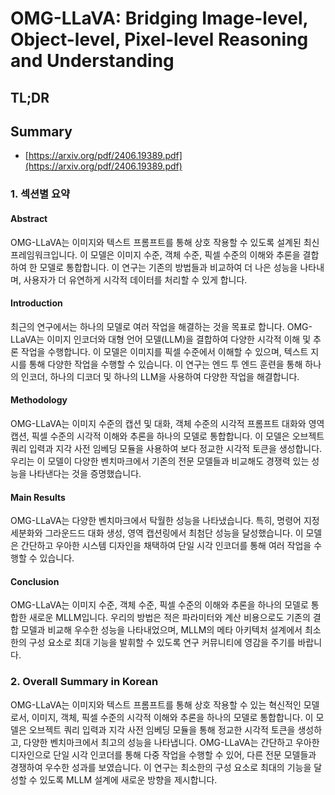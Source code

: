 # OMG-LLaVA: Bridging Image-level, Object-level, Pixel-level Reasoning and Understanding
## TL;DR
## Summary
- [https://arxiv.org/pdf/2406.19389.pdf](https://arxiv.org/pdf/2406.19389.pdf)

### 1. 섹션별 요약

#### Abstract
OMG-LLaVA는 이미지와 텍스트 프롬프트를 통해 상호 작용할 수 있도록 설계된 최신 프레임워크입니다. 이 모델은 이미지 수준, 객체 수준, 픽셀 수준의 이해와 추론을 결합하여 한 모델로 통합합니다. 이 연구는 기존의 방법들과 비교하여 더 나은 성능을 나타내며, 사용자가 더 유연하게 시각적 데이터를 처리할 수 있게 합니다.

#### Introduction
최근의 연구에서는 하나의 모델로 여러 작업을 해결하는 것을 목표로 합니다. OMG-LLaVA는 이미지 인코더와 대형 언어 모델(LLM)을 결합하여 다양한 시각적 이해 및 추론 작업을 수행합니다. 이 모델은 이미지를 픽셀 수준에서 이해할 수 있으며, 텍스트 지시를 통해 다양한 작업을 수행할 수 있습니다. 이 연구는 엔드 투 엔드 훈련을 통해 하나의 인코더, 하나의 디코더 및 하나의 LLM을 사용하여 다양한 작업을 해결합니다.

#### Methodology
OMG-LLaVA는 이미지 수준의 캡션 및 대화, 객체 수준의 시각적 프롬프트 대화와 영역 캡션, 픽셀 수준의 시각적 이해와 추론을 하나의 모델로 통합합니다. 이 모델은 오브젝트 쿼리 입력과 지각 사전 임베딩 모듈을 사용하여 보다 정교한 시각적 토큰을 생성합니다. 우리는 이 모델이 다양한 벤치마크에서 기존의 전문 모델들과 비교해도 경쟁력 있는 성능을 나타낸다는 것을 증명했습니다.

#### Main Results
OMG-LLaVA는 다양한 벤치마크에서 탁월한 성능을 나타냈습니다. 특히, 명령어 지정 세분화와 그라운드드 대화 생성, 영역 캡션링에서 최첨단 성능을 달성했습니다. 이 모델은 간단하고 우아한 시스템 디자인을 채택하여 단일 시각 인코더를 통해 여러 작업을 수행할 수 있습니다.

#### Conclusion
OMG-LLaVA는 이미지 수준, 객체 수준, 픽셀 수준의 이해와 추론을 하나의 모델로 통합한 새로운 MLLM입니다. 우리의 방법은 적은 파라미터와 계산 비용으로도 기존의 결합 모델과 비교해 우수한 성능을 나타내었으며, MLLM의 메타 아키텍처 설계에서 최소한의 구성 요소로 최대 기능을 발휘할 수 있도록 연구 커뮤니티에 영감을 주기를 바랍니다.

### 2. Overall Summary in Korean

OMG-LLaVA는 이미지와 텍스트 프롬프트를 통해 상호 작용할 수 있는 혁신적인 모델로서, 이미지, 객체, 픽셀 수준의 시각적 이해와 추론을 하나의 모델로 통합합니다. 이 모델은 오브젝트 쿼리 입력과 지각 사전 임베딩 모듈을 통해 정교한 시각적 토큰을 생성하고, 다양한 벤치마크에서 최고의 성능을 나타냅니다. OMG-LLaVA는 간단하고 우아한 디자인으로 단일 시각 인코더를 통해 다중 작업을 수행할 수 있어, 다른 전문 모델들과 경쟁하여 우수한 성과를 보였습니다. 이 연구는 최소한의 구성 요소로 최대의 기능을 달성할 수 있도록 MLLM 설계에 새로운 방향을 제시합니다.